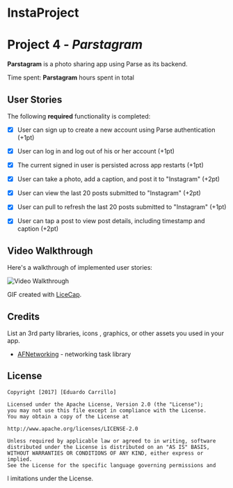 # InstaProject
# Project 4 - *Parstagram*

**Parstagram** is a photo sharing app using Parse as its backend.

Time spent: **Parstagram** hours spent in total

## User Stories

The following **required** functionality is completed:

- [x] User can sign up to create a new account using Parse authentication (+1pt)
- [x] User can log in and log out of his or her account (+1pt)
- [x] The current signed in user is persisted across app restarts (+1pt)
- [x] User can take a photo, add a caption, and post it to "Instagram" (+2pt)
- [x] User can view the last 20 posts submitted to "Instagram" (+2pt)
- [x] User can pull to refresh the last 20 posts submitted to "Instagram" (+1pt)
- [x] User can tap a post to view post details, including timestamp and caption (+2pt)


## Video Walkthrough

Here's a walkthrough of implemented user stories:

<img src='https://i.imgur.com/yoThsjf.gif' title='Video Walkthrough' alt='Video Walkthrough' />

GIF created with [LiceCap](http://www.cockos.com/licecap/).

## Credits

List an 3rd party libraries, icons  , graphics, or other assets you used in your app.

- [AFNetworking](https://github.com/AFNetworking/AFNetworking) - networking task library



## License

    Copyright [2017] [Eduardo Carrillo]

    Licensed under the Apache License, Version 2.0 (the "License");
    you may not use this file except in compliance with the License.
    You may obtain a copy of the License at

    http://www.apache.org/licenses/LICENSE-2.0

    Unless required by applicable law or agreed to in writing, software
    distributed under the License is distributed on an "AS IS" BASIS,
    WITHOUT WARRANTIES OR CONDITIONS OF ANY KIND, either express or implied.
    See the License for the specific language governing permissions and
l   imitations under the License.
